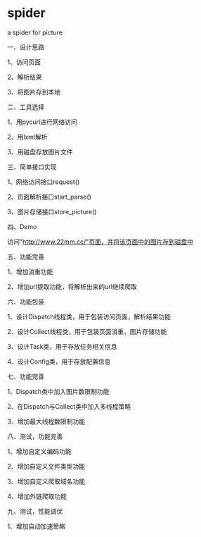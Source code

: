 spider
======

a spider for picture

一、设计思路

1、访问页面

2、解析结果

3、将图片存到本地

二、工具选择

1、用pycurl进行网络访问

2、用lxml解析

3、用磁盘存放图片文件

三、简单接口实现

1、网络访问接口request()

2、页面解析接口start_parse()

3、图片存储接口store_picture()


四、Demo

访问"http://www.22mm.cc/"页面，并将该页面中的图片存到磁盘中

五、功能完善

1、增加消重功能

2、增加url提取功能，将解析出来的url继续爬取

六、功能包装

1、设计Dispatch线程类，用于包装访问页面，解析结果功能

2、设计Collect线程类，用于包装页面消重，图片存储功能

3、设计Task类，用于存放任务相关信息

4、设计Config类，用于存放配置信息

七、功能完善

1、Dispatch类中加入图片数限制功能

2、在Dispatch与Collect类中加入多线程策略

3、增加最大线程数限制功能
 
八、测试，功能完善

1、增加自定义编码功能

2、增加自定义文件类型功能

3、增加自定义爬取域名功能

4、增加外链爬取功能

九、测试，性能调优

1、增加自动加速策略
